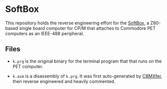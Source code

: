 # SoftBox

This repository holds the reverse engineering effort for the
[SoftBox](http://mikenaberezny.com/hardware/pet-cbm/sse-softbox-z80-computer/),
a Z80-based single board computer for CP/M that attaches to
Commodore PET computers as an IEEE-488 peripheral.

## Files

 - `k.prg` is the original binary for the terminal program that
   that runs on the PET computer.

 - `k.asm` is a disassembly of `k.prg`.  It was first auto-generated by
   [CBMXfer](http://www.6502.org/users/sjgray/software/cbmxfer/cbmxfer.html),
   then reverse engineered and heavily commented.
